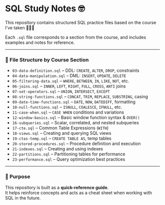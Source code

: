 # SQL Study Notes 🤓

This repository contains structured SQL practice files based on the course I've taken 🚀🚀🚀

Each `.sql` file corresponds to a section from the course, and includes examples and notes for reference.  

---

### 📂 File Structure by Course Section

- `03-data-definition.sql` – DDL: `CREATE`, `ALTER`, `DROP`, constraints  
- `04-data-manipulation.sql` – DML: `INSERT`, `UPDATE`, `DELETE`  
- `05-filtering-data.sql` – `WHERE`, `BETWEEN`, `IN`, `LIKE`, `NOT`, etc.  
- `06-joins.sql` – `INNER`, `LEFT`, `RIGHT`, `FULL`, `CROSS`, `ANTI` joins  
- `07-set-operators.sql` – `UNION`, `INTERSECT`, `EXCEPT`  
- `08-string-functions.sql` – `CONCAT`, `TRIM`, `REPLACE`, `SUBSTRING`, casing  
- `09-date-time-functions.sql` – `DATE`, `NOW`, `DATEDIFF`, formatting  
- `10-null-functions.sql` – `ISNULL`, `COALESCE`, `IFNULL`, etc.  
- `11-case-when.sql` – `CASE WHEN` conditions and variations  
- `12-window-basics.sql` – Basic window function syntax & `OVER()`  
- `16-subqueries.sql` – Scalar, correlated, and nested subqueries  
- `17-cte.sql` – Common Table Expressions (`WITH`)  
- `18-views.sql` – Creating and querying SQL views  
- `19-ctas-temp.sql` – `CREATE TABLE AS`, temp tables  
- `20-stored-procedures.sql` – Procedure definition and execution  
- `21-indexes.sql` – Creating and using indexes  
- `22-partitions.sql` – Partitioning tables for performance  
- `23-performance.sql` – Query optimization best practices  
---

### 🧠 Purpose

This repository is built as a **quick-reference guide**.  
It helps reinforce concepts and acts as a cheat sheet when working with SQL in the future.
